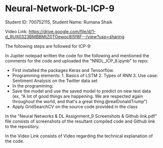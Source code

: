 # Neural-Network-DL-ICP-9
Student ID: 700752115, Student Name: Rumana Shaik

Video Link: https://drive.google.com/file/d/1-d_RUX0323BMBBMtZ0TOewoc8l5f8F--/view?usp=sharing

The following steps are followed for ICP-9:

In Jupiter notepad written the code for the following and mentioned the comments for the code and uploaded the "NNDL_ICP_8.ipynb" to repo:

 - First installed the packages Keras and Tensorflow.
 - Programming elements: 1. Basics of LSTM 2. Types of RNN 3. Use case: Sentiment Analysis on the Twitter data set 
 - In the programming:
 - Save the model and use the saved model to predict on new text data (ex, “A lot of good things are happening. We are respected again throughout the world, and that's a great thing.@realDonaldTrump”)
 - Apply GridSearchCV on the source code provided in the class 

In the "Neural Networks & DL Assignment_9 Screenshots & Github link.pdf" file consists of screenshots of the resultant compiled code and Github link to the repository.

In the Video Link consists of Video regarding the technical explanation of the code.
